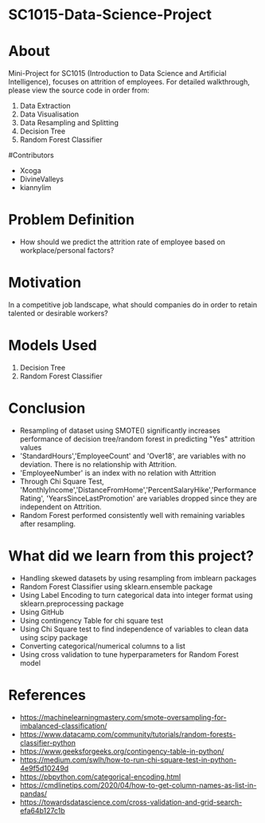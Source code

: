 # SC1015-Data-Science-Project

 # About
 
 Mini-Project for SC1015 (Introduction to Data Science and Artificial Intelligence), focuses on attrition of employees.
 For detailed walkthrough, please view the source code in order from:
 
 1) Data Extraction
 2) Data Visualisation
 3) Data Resampling and Splitting
 4) Decision Tree
 5) Random Forest Classifier

#Contributors
- Xcoga
- DivineValleys
- kiannylim

# Problem Definition
- How should we predict the attrition rate of employee based on workplace/personal factors?

# Motivation
In a competitive job landscape, what should companies do in order to retain talented or desirable workers?

# Models Used
1) Decision Tree
2) Random Forest Classifier


# Conclusion
- Resampling of dataset using SMOTE() significantly increases performance of decision tree/random forest in predicting "Yes" attrition values
- 'StandardHours','EmployeeCount' and 'Over18', are variables with no deviation. There is no relationship with Attrition.
- 'EmployeeNumber' is an index with no relation with Attrition
- Through Chi Square Test, 'MonthlyIncome','DistanceFromHome','PercentSalaryHike','PerformanceRating',
'YearsSinceLastPromotion' are variables dropped since they are independent on Attrition.
- Random Forest performed consistently well with remaining variables after resampling.


# What did we learn from this project?
- Handling skewed datasets by using resampling from imblearn packages
- Random Forest Classifier using sklearn.ensemble package
- Using Label Encoding to turn categorical data into integer format using sklearn.preprocessing package
- Using GitHub
- Using contingency Table for chi square test
- Using Chi Square test to find independence of variables to clean data using scipy package
- Converting categorical/numerical columns to a list
- Using cross validation to tune hyperparameters for Random Forest model

# References
- https://machinelearningmastery.com/smote-oversampling-for-imbalanced-classification/
- https://www.datacamp.com/community/tutorials/random-forests-classifier-python
- https://www.geeksforgeeks.org/contingency-table-in-python/
- https://medium.com/swlh/how-to-run-chi-square-test-in-python-4e9f5d10249d
- https://pbpython.com/categorical-encoding.html
- https://cmdlinetips.com/2020/04/how-to-get-column-names-as-list-in-pandas/
- https://towardsdatascience.com/cross-validation-and-grid-search-efa64b127c1b
